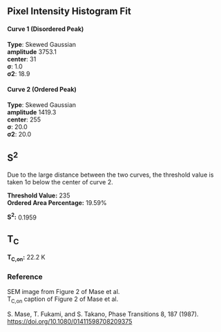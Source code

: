 ## Pixel Intensity Histogram Fit

#### Curve 1 (Disordered Peak)
**Type**: Skewed Gaussian\
**amplitude** 3753.1\
**center**: 31\
**σ**: 1.0\
**σ2**: 18.9

#### Curve 2 (Ordered Peak)
**Type**: Skewed Gaussian\
**amplitude** 1419.3\
**center**: 255\
**σ**: 20.0\
**σ2**: 20.0


## S<sup>2</sup>

Due to the large distance between the two curves, the threshold value
is taken 1σ below the center of curve 2.

**Threshold Value:** 235\
**Ordered Area Percentage:** 19.59%


**S<sup>2</sup>:** 0.1959

## T<sub>C</sub>
**T<sub>C,on</sub>:** 22.2 K


### Reference
SEM image from Figure 2 of Mase et al.\
T<sub>C,on</sub> caption of Figure 2 of Mase et al.


S. Mase, T. Fukami, and S. Takano, Phase Transitions 8, 187 (1987).
https://doi.org/10.1080/01411598708209375
